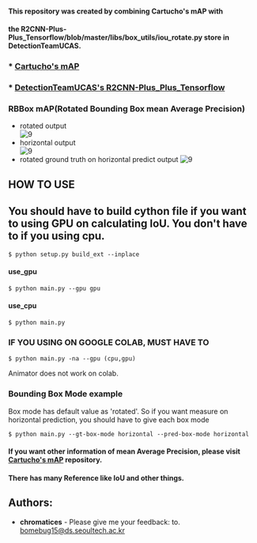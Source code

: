 #### This repository was created by combining Cartucho's mAP with 
#### the R2CNN-Plus-Plus_Tensorflow/blob/master/libs/box_utils/iou_rotate.py store in DetectionTeamUCAS.


### * [Cartucho's mAP](https://github.com/Cartucho/mAP)
### * [DetectionTeamUCAS's R2CNN-Plus_Plus_Tensorflow](https://github.com/DetectionTeamUCAS/R2CNN-Plus-Plus_Tensorflow/blob/master/libs/box_utils/iou_rotate.py)


### RBBox mAP(Rotated Bounding Box mean Average Precision)   
- rotated output   
![9](https://user-images.githubusercontent.com/56014940/116551810-40c4d600-a933-11eb-85e5-4ec82d57b681.jpg)   
- horizontal output   
![9](https://user-images.githubusercontent.com/56014940/116551849-4d492e80-a933-11eb-9769-d3745e1b89d4.jpg)   
- rotated ground truth on horizontal predict output
![9](https://user-images.githubusercontent.com/56014940/116551916-62be5880-a933-11eb-9321-592cc70d6559.jpg)


## HOW TO USE


## You should have to build cython file if you want to using GPU on calculating IoU. You don't have to if you using cpu.
```
$ python setup.py build_ext --inplace
```
#### use_gpu
```
$ python main.py --gpu gpu
```
#### use_cpu
```
$ python main.py
```
### IF YOU USING ON GOOGLE COLAB, MUST HAVE TO
```
$ python main.py -na --gpu (cpu,gpu)
```
Animator does not work on colab.

### Bounding Box Mode example

Box mode has default value as 'rotated'. So if you want measure on horizontal prediction, you should have to give each box mode

```
$ python main.py --gt-box-mode horizontal --pred-box-mode horizontal
```
#### If you want other information of mean Average Precision, please visit [Cartucho's mAP](https://github.com/Cartucho/mAP) repository.
#### There has many Reference like IoU and other things.


## Authors:
* **chromatices** - Please give me your feedback: to. bomebug15@ds.seoultech.ac.kr
